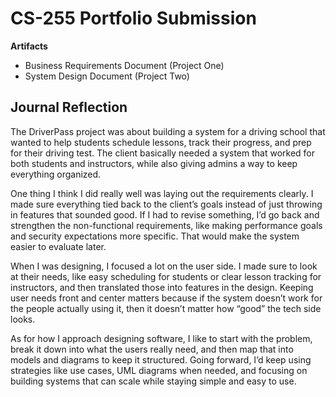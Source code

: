 # CS-255 Portfolio Submission  

**Artifacts**  
- Business Requirements Document (Project One)  
- System Design Document (Project Two)  

## Journal Reflection  

The DriverPass project was about building a system for a driving school that wanted to help students schedule lessons, track their progress, and prep for their driving test. The client basically needed a system that worked for both students and instructors, while also giving admins a way to keep everything organized.  

One thing I think I did really well was laying out the requirements clearly. I made sure everything tied back to the client’s goals instead of just throwing in features that sounded good. If I had to revise something, I’d go back and strengthen the non-functional requirements, like making performance goals and security expectations more specific. That would make the system easier to evaluate later.  

When I was designing, I focused a lot on the user side. I made sure to look at their needs, like easy scheduling for students or clear lesson tracking for instructors, and then translated those into features in the design. Keeping user needs front and center matters because if the system doesn’t work for the people actually using it, then it doesn’t matter how “good” the tech side looks.  

As for how I approach designing software, I like to start with the problem, break it down into what the users really need, and then map that into models and diagrams to keep it structured. Going forward, I’d keep using strategies like use cases, UML diagrams when needed, and focusing on building systems that can scale while staying simple and easy to use.
